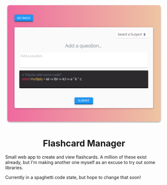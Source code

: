 <p align="center"> 
    <img src="./images/preview.png">
</p>

# <center> Flashcard Manager </center>

Small web app to create and view flashcards. A million of these exist already, but I'm making another one myself as an excuse to try out some libraries.

Currently in a spaghetti code state, but hope to change that soon!